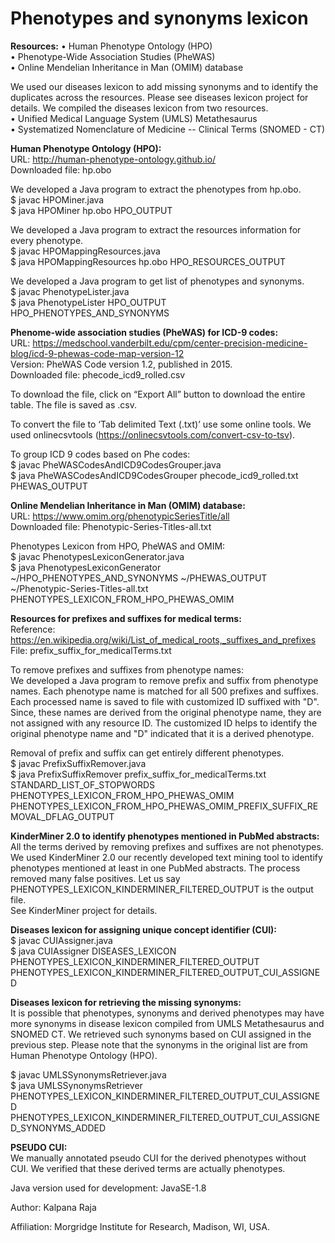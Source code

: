 # **Phenotypes and synonyms lexicon** 

**Resources:** 
•	Human Phenotype Ontology (HPO)  
•	Phenotype-Wide Association Studies (PheWAS)  
•	Online Mendelian Inheritance in Man (OMIM) database  
  
We used our diseases lexicon to add missing synonyms and to identify the duplicates across the resources. Please see diseases lexicon project for details. We compiled the diseases lexicon from two resources.   
•	Unified Medical Language System (UMLS) Metathesaurus   
•	Systematized Nomenclature of Medicine -- Clinical Terms (SNOMED - CT)  
   
   
**Human Phenotype Ontology (HPO):**   
URL: http://human-phenotype-ontology.github.io/  
Downloaded file: hp.obo  
  
We developed a Java program to extract the phenotypes from hp.obo.  
$ javac HPOMiner.java  
$ java HPOMiner hp.obo HPO_OUTPUT  
  
We developed a Java program to extract the resources information for every phenotype.  
$ javac HPOMappingResources.java  
$ java HPOMappingResources hp.obo HPO_RESOURCES_OUTPUT  
  
We developed a Java program to get list of phenotypes and synonyms.   
$ javac PhenotypeLister.java  
$ java PhenotypeLister HPO_OUTPUT HPO_PHENOTYPES_AND_SYNONYMS  
   
   
**Phenome-wide association studies (PheWAS) for ICD-9 codes:**   
URL: https://medschool.vanderbilt.edu/cpm/center-precision-medicine-blog/icd-9-phewas-code-map-version-12  
Version: PheWAS Code version 1.2, published in 2015.     
Downloaded file: phecode_icd9_rolled.csv  
   
To download the file, click on “Export All” button to download the entire table. The file is saved as .csv.  
   
To convert the file to ‘Tab delimited Text (.txt)’ use some online tools. We used onlinecsvtools (https://onlinecsvtools.com/convert-csv-to-tsv).  
   
To group ICD 9 codes based on Phe codes:  
$ javac PheWASCodesAndICD9CodesGrouper.java  
$ java PheWASCodesAndICD9CodesGrouper phecode_icd9_rolled.txt PHEWAS_OUTPUT  
   
   
**Online Mendelian Inheritance in Man (OMIM) database:**     
URL: https://www.omim.org/phenotypicSeriesTitle/all  
Downloaded file: Phenotypic-Series-Titles-all.txt   
  
  
Phenotypes Lexicon from HPO, PheWAS and OMIM:   
$ javac PhenotypesLexiconGenerator.java  
$ java PhenotypesLexiconGenerator ~/HPO_PHENOTYPES_AND_SYNONYMS ~/PHEWAS_OUTPUT ~/Phenotypic-Series-Titles-all.txt PHENOTYPES_LEXICON_FROM_HPO_PHEWAS_OMIM  
   
   
**Resources for prefixes and suffixes for medical terms:**   
Reference: https://en.wikipedia.org/wiki/List_of_medical_roots,_suffixes_and_prefixes   
File: prefix_suffix_for_medicalTerms.txt   
   
To remove prefixes and suffixes from phenotype names:   
We developed a Java program to remove prefix and suffix from phenotype names. Each phenotype name is matched for all 500 prefixes and suffixes. Each processed name is saved to file with customized ID suffixed with "<underscore>D". Since, these names are derived from the original phenotype name, they are not assigned with any resource ID. The customized ID helps to identify the original phenotype name and "<underscore>D" indicated that it is a derived phenotype.   
    
Removal of prefix and suffix can get entirely different phenotypes.   
$ javac PrefixSuffixRemover.java  
$ java PrefixSuffixRemover prefix_suffix_for_medicalTerms.txt STANDARD_LIST_OF_STOPWORDS PHENOTYPES_LEXICON_FROM_HPO_PHEWAS_OMIM PHENOTYPES_LEXICON_FROM_HPO_PHEWAS_OMIM_PREFIX_SUFFIX_REMOVAL_DFLAG_OUTPUT  
  
  
**KinderMiner 2.0 to identify phenotypes mentioned in PubMed abstracts:**     
All the terms derived by removing prefixes and suffixes are not phenotypes. We used KinderMiner 2.0 our recently developed text mining tool to identify phenotypes mentioned at least in one PubMed abstracts. The process removed many false positives. Let us say PHENOTYPES_LEXICON_KINDERMINER_FILTERED_OUTPUT is the output file.  
See KinderMiner project for details. 
  
  
**Diseases lexicon for assigning unique concept identifier (CUI):**  
$ javac CUIAssigner.java  
$ java CUIAssigner DISEASES_LEXICON PHENOTYPES_LEXICON_KINDERMINER_FILTERED_OUTPUT PHENOTYPES_LEXICON_KINDERMINER_FILTERED_OUTPUT_CUI_ASSIGNED  
   
   
**Diseases lexicon for retrieving the missing synonyms:**   
It is possible that phenotypes, synonyms and derived phenotypes may have more synonyms in disease lexicon compiled from UMLS Metathesaurus and SNOMED CT. We retrieved such synonyms based on CUI assigned in the previous step. Please note that the synonyms in the original list are from Human Phenotype Ontology (HPO).   
   
$ javac UMLSSynonymsRetriever.java  
$ java UMLSSynonymsRetriever PHENOTYPES_LEXICON_KINDERMINER_FILTERED_OUTPUT_CUI_ASSIGNED PHENOTYPES_LEXICON_KINDERMINER_FILTERED_OUTPUT_CUI_ASSIGNED_SYNONYMS_ADDED  
  
  
**PSEUDO CUI:**  
We manually annotated pseudo CUI for the derived phenotypes without CUI. We verified that these derived terms are actually phenotypes.     
    
Java version used for development: JavaSE-1.8  
     
Author: Kalpana Raja  
    
Affiliation: Morgridge Institute for Research, Madison, WI, USA.     
